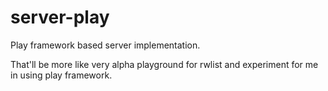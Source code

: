 # server-play
Play framework based server implementation.

That'll be more like very alpha playground for rwlist and experiment for me in using play framework.
